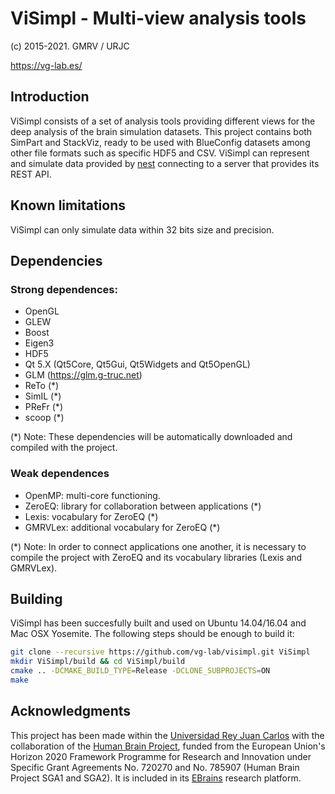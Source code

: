 # ViSimpl - Multi-view analysis tools
(c) 2015-2021. GMRV / URJC

https://vg-lab.es/

## Introduction

ViSimpl consists of a set of analysis tools providing different views for the
deep analysis of the brain simulation datasets. This project contains both
SimPart and StackViz, ready to be used with BlueConfig datasets among other
file formats such as specific HDF5 and CSV. 
ViSimpl can represent and simulate data provided by [nest](https://github.com/nest)
connecting to a server that provides its REST API.   

## Known limitations

ViSimpl can only simulate data within 32 bits size and precision. 

## Dependencies

### Strong dependences:
* OpenGL
* GLEW
* Boost
* Eigen3
* HDF5
* Qt 5.X (Qt5Core, Qt5Gui, Qt5Widgets and Qt5OpenGL)
* GLM (https://glm.g-truc.net)
* ReTo (*)
* SimIL (*)
* PReFr (*)
* scoop (*)

(*) Note: These dependencies will be automatically downloaded and compiled with
the project.

### Weak dependences

* OpenMP: multi-core functioning.
* ZeroEQ: library for collaboration between applications (*)
* Lexis: vocabulary for ZeroEQ (*)
* GMRVLex: additional vocabulary for ZeroEQ (*)

(*) Note: In order to connect applications one another, it is necessary to 
compile the project with ZeroEQ and its vocabulary libraries (Lexis and GMRVLex).

## Building

ViSimpl has been succesfully built and used on Ubuntu 14.04/16.04 and Mac OSX
Yosemite. The following steps should be enough to build it:

```bash
git clone --recursive https://github.com/vg-lab/visimpl.git ViSimpl
mkdir ViSimpl/build && cd ViSimpl/build
cmake .. -DCMAKE_BUILD_TYPE=Release -DCLONE_SUBPROJECTS=ON
make
```

## Acknowledgments

This project has been made within the [Universidad Rey Juan Carlos](https://urjc.es/)
with the collaboration of the [Human Brain Project](https://www.humanbrainproject.eu/en/),
funded from the European Union's Horizon 2020 Framework Programme for Research and Innovation
under Specific Grant Agreements No. 720270 and No. 785907 (Human Brain Project SGA1 and SGA2).
It is included in its [EBrains](https://ebrains.eu/) research platform. 